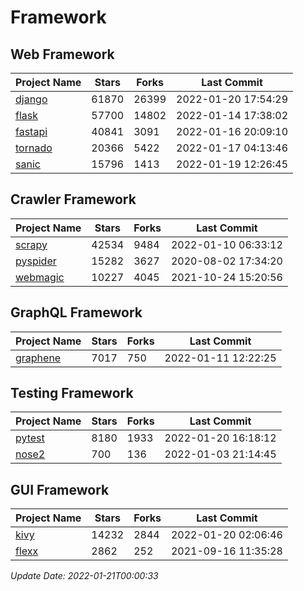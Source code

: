 # Framework

## Web Framework
| Project Name | Stars | Forks | Last Commit |
| ------------ | ----- | ----- | ----------- |
| [django](https://github.com/django/django) | 61870 | 26399 | 2022-01-20 17:54:29 |
| [flask](https://github.com/pallets/flask) | 57700 | 14802 | 2022-01-14 17:38:02 |
| [fastapi](https://github.com/tiangolo/fastapi) | 40841 | 3091 | 2022-01-16 20:09:10 |
| [tornado](https://github.com/tornadoweb/tornado) | 20366 | 5422 | 2022-01-17 04:13:46 |
| [sanic](https://github.com/sanic-org/sanic) | 15796 | 1413 | 2022-01-19 12:26:45 |

## Crawler Framework
| Project Name | Stars | Forks | Last Commit |
| ------------ | ----- | ----- | ----------- |
| [scrapy](https://github.com/scrapy/scrapy) | 42534 | 9484 | 2022-01-10 06:33:12 |
| [pyspider](https://github.com/binux/pyspider) | 15282 | 3627 | 2020-08-02 17:34:20 |
| [webmagic](https://github.com/code4craft/webmagic) | 10227 | 4045 | 2021-10-24 15:20:56 |

## GraphQL Framework
| Project Name | Stars | Forks | Last Commit |
| ------------ | ----- | ----- | ----------- |
| [graphene](https://github.com/graphql-python/graphene) | 7017 | 750 | 2022-01-11 12:22:25 |

## Testing Framework
| Project Name | Stars | Forks | Last Commit |
| ------------ | ----- | ----- | ----------- |
| [pytest](https://github.com/pytest-dev/pytest) | 8180 | 1933 | 2022-01-20 16:18:12 |
| [nose2](https://github.com/nose-devs/nose2) | 700 | 136 | 2022-01-03 21:14:45 |

## GUI Framework
| Project Name | Stars | Forks | Last Commit |
| ------------ | ----- | ----- | ----------- |
| [kivy](https://github.com/kivy/kivy) | 14232 | 2844 | 2022-01-20 02:06:46 |
| [flexx](https://github.com/flexxui/flexx) | 2862 | 252 | 2021-09-16 11:35:28 |

*Update Date: 2022-01-21T00:00:33*